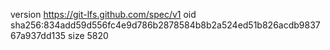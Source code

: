 version https://git-lfs.github.com/spec/v1
oid sha256:834add59d556fc4e9d786b2878584b8b2a524ed51b826acdb983767a937dd135
size 5820
